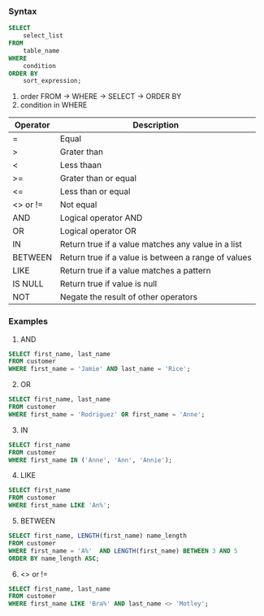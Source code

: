 ### Syntax
```SQL
SELECT
    select_list
FROM
    table_name
WHERE
    condition
ORDER BY
    sort_expression;
```
1. order
FROM -> WHERE -> SELECT -> ORDER BY
2. condition in WHERE

| Operator | Description                                         |
| -------- | --------------------------------------------------- |
| =        | Equal                                               |
| >        | Grater than                                         |
| <        | Less thaan                                          |
| >=       | Grater than or equal                                |
| <=       | Less than or equal                                  |
| <> or != | Not equal                                           |
| AND      | Logical operator AND                                |
| OR       | Logical operator OR                                 |
| IN       | Return true if a value matches any value in a list  |
| BETWEEN  | Return true if a value is between a range of values |
| LIKE     | Return true if a value matches a pattern            |
| IS NULL  | Return true if value is null                        |
| NOT      | Negate the result of other operators                | 

### Examples
1. AND
```SQL
SELECT first_name, last_name
FROM customer
WHERE first_name = 'Jamie' AND last_name = 'Rice';
```
2. OR
```SQL
SELECT first_name, last_name
FROM customer
WHERE first_name = 'Rodriguez' OR first_name = 'Anne';
```
3. IN
```SQL
SELECT first_name
FROM customer
WHERE first_name IN ('Anne', 'Ann', 'Annie');
```
4. LIKE
```SQL
SELECT first_name
FROM customer
WHERE first_name LIKE 'An%';
```
5. BETWEEN
```SQL
SELECT first_name, LENGTH(first_name) name_length
FROM customer
WHERE first_name = 'A%'  AND LENGTH(first_name) BETWEEN 3 AND 5
ORDER BY name_length ASC;
```
6. <> or !=
```SQL
SELECT first_name, last_name
FROM customer
WHERE first_name LIKE 'Bra%' AND last_name <> 'Motley';
```